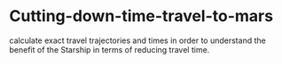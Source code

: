 # Cutting-down-time-travel-to-mars
calculate exact travel trajectories and times in order to understand the benefit of the Starship in terms of reducing travel time.
